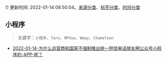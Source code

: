 :alarm_clock: 更新时间: 2022-01-14 08:50:04。[来源分类](../README.md)、[标签分类](../TAGS.md)、[时间分类](../TIMELINE.md)

## 小程序


> 关键字：`小程序`、`Taro`、`MPVue`、`Wepy`、`Chameleon`



- [2022-01-14-为什么运营商和国家不强制推出统一短信电话朋友圈公众号小程序的-APP-呢？](https://www.v2ex.com/t/828252) 